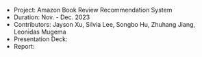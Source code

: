 - Project: Amazon Book Review Recommendation System
- Duration: Nov. - Dec. 2023
- Contributors: Jayson Xu, Silvia Lee, Songbo Hu, Zhuhang Jiang, Leonidas Mugema
- Presentation Deck:
- Report: 

